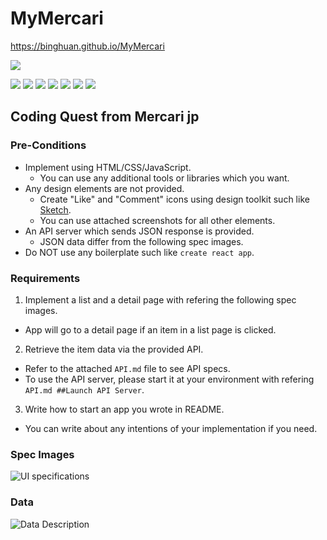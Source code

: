 # MyMercari

<a href="https://binghuan.github.io/MyMercari" target="_blank">https://binghuan.github.io/MyMercari</a>

![](./demo.gif)

![](./slides/Slide1.png)
![](./slides/Slide2.png)
![](./slides/Slide3.png)
![](./slides/Slide4.png)
![](./slides/Slide5.png)
![](./slides/Slide6.png)
![](./slides/Slide7.png)

## Coding Quest from Mercari jp

### Pre-Conditions

* Implement using HTML/CSS/JavaScript.
  * You can use any additional tools or libraries which you want.
* Any design elements are not provided.
  * Create "Like" and "Comment" icons using design toolkit such like [Sketch](https://www.sketchapp.com/).
  * You can use attached screenshots for all other elements.
* An API server which sends JSON response is provided.
  * JSON data differ from the following spec images.
* Do NOT use any boilerplate such like `create react app`.

### Requirements

1. Implement a list and a detail page with refering the following spec images.
  * App will go to a detail page if an item in a list page is clicked.
2. Retrieve the item data via the provided API.
  * Refer to the attached `API.md` file to see API specs.
  * To use the API server, please start it at your environment with refering `API.md ##Launch API Server`.
3. Write how to start an app you wrote in README.
  * You can write about any intentions of your implementation if you need.

### Spec Images

![UI specifications](https://s3-ap-northeast-1.amazonaws.com/m-et/Frontend/images/8a6b5ee3-95b5-4abe-b41a-a44d9baf7d33.jpg)

### Data

![Data Description](https://s3-ap-northeast-1.amazonaws.com/m-et/Frontend/images/3bd6b7bb-b881-4ba6-8f22-ba5fc01ffcc0.jpg)
